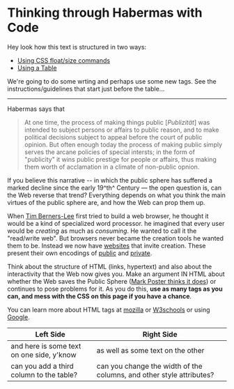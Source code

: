 Thinking through Habermas with Code
===================================

Hey look how this text is structured in two ways:

-   [Using CSS float/size commands](#start)
-   [Using a Table](#table)

We're going to do some wrting and perhaps use some new tags. See the
instructions/guidelines that start just before the table...

------------------------------------------------------------------------

<div class="left">

Habermas says that

> At one time, the process of making things public \[*Publizität*\] was
> intended to subject persons or affairs to public reason, and to make
> political decisions subject to appeal before the court of public
> opinion. But often enough today the process of making public simply
> serves the arcane policies of special intersts; in the form of
> "publicity" it wins public prestige for people or affairs, thus making
> them worth of acclamation in a climate of non-public opnion.

If you believe this narrative -- in which the public sphere has suffered
a marked decline since the early 19^th^ Century — the open question is,
can the Web reverse that trend? Everything depends on what you think the
main virtues of the public sphere are, and how the Web can prop them up.

</div>

<div class="right">

When [Tim Berners-Lee](http://en.wikipedia.org/wiki/Tim_Berners-Lee)
first tried to build a web browser, he thought it would be a kind of
specialized word processor. he imagined that every user would be
*creating* as much as *consuming*. He wanted to call it the "read/write
web". But browsers never became the creation tools he wanted them to be.
Instead we now have [websites](http://facebook.com) that invite
creation. These present their own encodings of
[public](http://en.wikipedia.org/wiki/Walled_garden_%28technology%29)
and [private](https://www.facebook.com/help/privacy).

Think about the structure of HTML (links, hypertext) and also about the
interactivity that the Web now gives you. Make an argument IN HTML about
whether the Web saves the Public Sphere ([Mark Poster thinks it
does](http://www.humanities.uci.edu/mposter/writings/democ.html)) or
continues to pose problems for it. As you do this, **use as many tags as
you can, and mess with the CSS on this page if you have a chance**.

You can learn more about HTML tags at
[mozilla](https://developer.mozilla.org/en-US/docs/HTML) or
[W3schools](http://w3schools.com/html/default.asp) or using
[Google](https://www.google.com/search?q=html+tutorials).

</div>

| Left Side     |  Right Side | 
|---|---|
|  and here is some text on one side, y'know |  as well as some text on the other |
|  can you add a third column to the table?  |  can you change the width of the columns, and other style attributes? |


